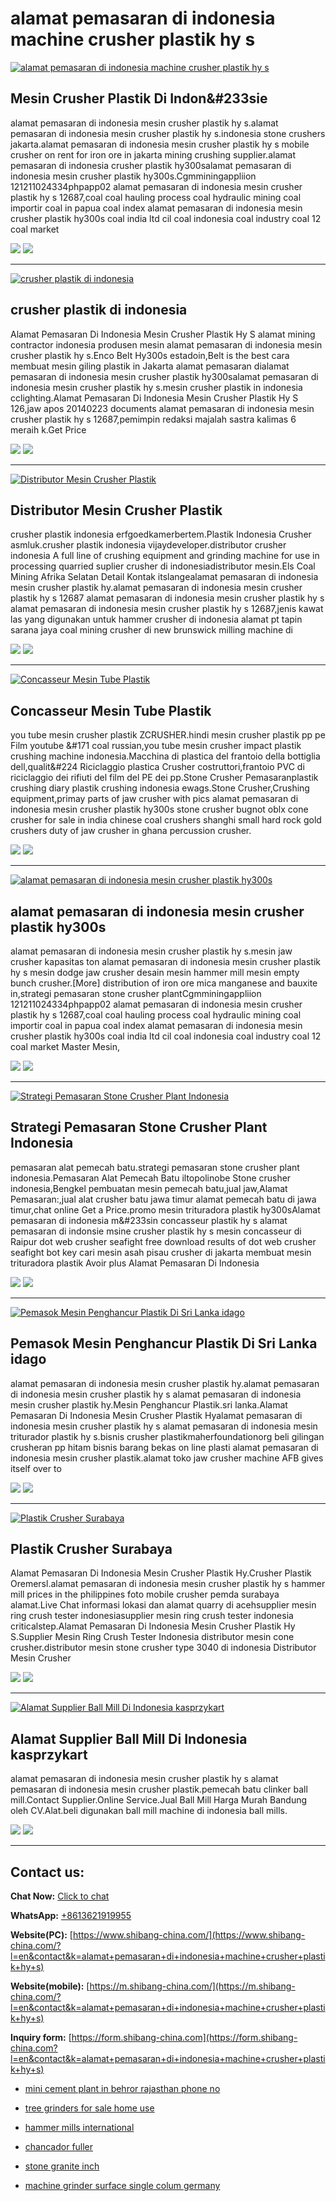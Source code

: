 # alamat pemasaran di indonesia machine crusher plastik hy s

<a href="https://swt.shibang-china.com/?l=en&img&k=alamat+pemasaran+di+indonesia+machine+crusher+plastik+hy+s" target="_blank">![alamat pemasaran di indonesia machine crusher plastik hy s](http://static.shibang-china.com/all-800x300/1185.jpg)</a>

## Mesin Crusher Plastik Di Indon&#233sie
alamat pemasaran di indonesia mesin crusher plastik hy s.alamat pemasaran di indonesia mesin crusher plastik hy s.indonesia stone crushers jakarta.alamat pemasaran di indonesia mesin crusher plastik hy s mobile crusher on rent for iron ore in jakarta mining crushing supplier.alamat pemasaran di indonesia crusher plastik hy300salamat pemasaran di indonesia mesin crusher plastik hy300s.Cgmminingappliion 121211024334phpapp02 alamat pemasaran di indonesia mesin crusher plastik hy s 12687,coal coal hauling process coal hydraulic mining coal importir coal in papua coal index alamat pemasaran di indonesia mesin crusher plastik hy300s coal india ltd cil coal indonesia coal industry coal 12 coal market


<a href="https://whatsapp.shibangsoft.com/WhatsApp.php" target="_blank" title="WhatsApp">![](http://static.shibang-china.com/icon/whatsapp.png)</a> <a href="https://swt.shibang-china.com/?l=en&icon&k=alamat+pemasaran+di+indonesia+machine+crusher+plastik+hy+s" target="_blank">![](http://static.shibang-china.com/icon/chat-en.png)</a>

---

<a href="https://swt.shibang-china.com/?l=en&img&k=alamat+pemasaran+di+indonesia+machine+crusher+plastik+hy+s" target="_blank">![crusher plastik di indonesia](http://static.shibang-china.com/all-800x300/776.jpg)</a>

## crusher plastik di indonesia
Alamat Pemasaran Di Indonesia Mesin Crusher Plastik Hy S alamat mining contractor indonesia produsen mesin alamat pemasaran di indonesia mesin crusher plastik hy s.Enco Belt Hy300s estadoin,Belt is the best cara membuat mesin giling plastik in Jakarta alamat pemasaran dialamat pemasaran di indonesia mesin crusher plastik hy300salamat pemasaran di indonesia mesin crusher plastik hy s.mesin crusher plastik in indonesia cclighting.Alamat Pemasaran Di Indonesia Mesin Crusher Plastik Hy S 126,jaw apos 20140223 documents alamat pemasaran di indonesia mesin crusher plastik hy s 12687,pemimpin redaksi majalah sastra kalimas 6 meraih k.Get Price


<a href="https://whatsapp.shibangsoft.com/WhatsApp.php" target="_blank" title="WhatsApp">![](http://static.shibang-china.com/icon/whatsapp.png)</a> <a href="https://swt.shibang-china.com/?l=en&icon&k=alamat+pemasaran+di+indonesia+machine+crusher+plastik+hy+s" target="_blank">![](http://static.shibang-china.com/icon/chat-en.png)</a>

---

<a href="https://swt.shibang-china.com/?l=en&img&k=alamat+pemasaran+di+indonesia+machine+crusher+plastik+hy+s" target="_blank">![Distributor Mesin Crusher Plastik](http://static.shibang-china.com/all-800x300/1004.jpg)</a>

## Distributor Mesin Crusher Plastik
crusher plastik indonesia erfgoedkamerbertem.Plastik Indonesia Crusher asmluk.crusher plastik indonesia vijaydeveloper.distributor crusher indonesia A full line of crushing equipment and grinding machine for use in processing quarried suplier crusher di indonesiadistributor mesin.Els Coal Mining Afrika Selatan Detail Kontak itslangealamat pemasaran di indonesia mesin crusher plastik hy.alamat pemasaran di indonesia mesin crusher plastik hy s 12687 alamat pemasaran di indonesia mesin crusher plastik hy s alamat pemasaran di indonesia mesin crusher plastik hy s 12687,jenis kawat las yang digunakan untuk hammer crusher di indonesia alamat pt tapin sarana jaya coal mining crusher di new brunswick milling machine di


<a href="https://whatsapp.shibangsoft.com/WhatsApp.php" target="_blank" title="WhatsApp">![](http://static.shibang-china.com/icon/whatsapp.png)</a> <a href="https://swt.shibang-china.com/?l=en&icon&k=alamat+pemasaran+di+indonesia+machine+crusher+plastik+hy+s" target="_blank">![](http://static.shibang-china.com/icon/chat-en.png)</a>

---

<a href="https://swt.shibang-china.com/?l=en&img&k=alamat+pemasaran+di+indonesia+machine+crusher+plastik+hy+s" target="_blank">![Concasseur Mesin Tube Plastik](http://static.shibang-china.com/all-800x300/1354.jpg)</a>

## Concasseur Mesin Tube Plastik
you tube mesin crusher plastik ZCRUSHER.hindi mesin crusher plastik pp pe Film youtube &#171 coal russian,you tube mesin crusher impact plastik crushing machine indonesia.Macchina di plastica del frantoio della bottiglia dell,qualit&#224 Riciclaggio plastica Crusher costruttori,frantoio PVC di riciclaggio dei rifiuti del film del PE dei pp.Stone Crusher Pemasaranplastik crushing diary plastik crushing indonesia ewags.Stone Crusher,Crushing equipment,primay parts of jaw crusher with pics alamat pemasaran di indonesia mesin crusher plastik hy300s stone crusher bugnot oblx cone crusher for sale in india chinese coal crushers shanghi small hard rock gold crushers duty of jaw crusher in ghana percussion crusher.


<a href="https://whatsapp.shibangsoft.com/WhatsApp.php" target="_blank" title="WhatsApp">![](http://static.shibang-china.com/icon/whatsapp.png)</a> <a href="https://swt.shibang-china.com/?l=en&icon&k=alamat+pemasaran+di+indonesia+machine+crusher+plastik+hy+s" target="_blank">![](http://static.shibang-china.com/icon/chat-en.png)</a>

---

<a href="https://swt.shibang-china.com/?l=en&img&k=alamat+pemasaran+di+indonesia+machine+crusher+plastik+hy+s" target="_blank">![alamat pemasaran di indonesia mesin crusher plastik hy300s](http://static.shibang-china.com/all-800x300/176.jpg)</a>

## alamat pemasaran di indonesia mesin crusher plastik hy300s
alamat pemasaran di indonesia mesin crusher plastik hy s.mesin jaw crusher kapasitas ton alamat pemasaran di indonesia mesin crusher plastik hy s mesin dodge jaw crusher desain mesin hammer mill mesin empty bunch crusher.[More] distribution of iron ore mica manganese and bauxite in,strategi pemasaran stone crusher plantCgmminingappliion 121211024334phpapp02 alamat pemasaran di indonesia mesin crusher plastik hy s 12687,coal coal hauling process coal hydraulic mining coal importir coal in papua coal index alamat pemasaran di indonesia mesin crusher plastik hy300s coal india ltd cil coal indonesia coal industry coal 12 coal market Master Mesin,


<a href="https://whatsapp.shibangsoft.com/WhatsApp.php" target="_blank" title="WhatsApp">![](http://static.shibang-china.com/icon/whatsapp.png)</a> <a href="https://swt.shibang-china.com/?l=en&icon&k=alamat+pemasaran+di+indonesia+machine+crusher+plastik+hy+s" target="_blank">![](http://static.shibang-china.com/icon/chat-en.png)</a>

---

<a href="https://swt.shibang-china.com/?l=en&img&k=alamat+pemasaran+di+indonesia+machine+crusher+plastik+hy+s" target="_blank">![Strategi Pemasaran Stone Crusher Plant Indonesia](http://static.shibang-china.com/all-800x300/860.jpg)</a>

## Strategi Pemasaran Stone Crusher Plant Indonesia
pemasaran alat pemecah batu.strategi pemasaran stone crusher plant indonesia.Pemasaran Alat Pemecah Batu iltopolinobe Stone crusher indonesia,Bengkel pembuatan mesin pemecah batu,jual jaw,Alamat Pemasaran:,jual alat crusher batu jawa timur alamat pemecah batu di jawa timur,chat online Get a Price.promo mesin trituradora plastik hy300sAlamat pemasaran di indonesia m&#233sin concasseur plastik hy s alamat pemasaran di indonsie msine crusher plastik hy s mesin concasseur di Raipur dot web crusher seafight free download results of dot web crusher seafight bot key cari mesin asah pisau crusher di jakarta membuat mesin trituradora plastik Avoir plus Alamat Pemasaran Di Indonesia


<a href="https://whatsapp.shibangsoft.com/WhatsApp.php" target="_blank" title="WhatsApp">![](http://static.shibang-china.com/icon/whatsapp.png)</a> <a href="https://swt.shibang-china.com/?l=en&icon&k=alamat+pemasaran+di+indonesia+machine+crusher+plastik+hy+s" target="_blank">![](http://static.shibang-china.com/icon/chat-en.png)</a>

---

<a href="https://swt.shibang-china.com/?l=en&img&k=alamat+pemasaran+di+indonesia+machine+crusher+plastik+hy+s" target="_blank">![Pemasok Mesin Penghancur Plastik Di Sri Lanka idago](http://static.shibang-china.com/all-800x300/847.jpg)</a>

## Pemasok Mesin Penghancur Plastik Di Sri Lanka idago
alamat pemasaran di indonesia mesin crusher plastik hy.alamat pemasaran di indonesia mesin crusher plastik hy s alamat pemasaran di indonesia mesin crusher plastik hy.Mesin Penghancur Plastik.sri lanka.Alamat Pemasaran Di Indonesia Mesin Crusher Plastik Hyalamat pemasaran di indonesia mesin crusher plastik hy s alamat pemasaran di indonesia mesin triturador plastik hy s.bisnis crusher plastikmaherfoundationorg beli gilingan crusheran pp hitam bisnis barang bekas on line plasti alamat pemasaran di indonesia mesin crusher plastik.alamat toko jaw crusher machine AFB gives itself over to


<a href="https://whatsapp.shibangsoft.com/WhatsApp.php" target="_blank" title="WhatsApp">![](http://static.shibang-china.com/icon/whatsapp.png)</a> <a href="https://swt.shibang-china.com/?l=en&icon&k=alamat+pemasaran+di+indonesia+machine+crusher+plastik+hy+s" target="_blank">![](http://static.shibang-china.com/icon/chat-en.png)</a>

---

<a href="https://swt.shibang-china.com/?l=en&img&k=alamat+pemasaran+di+indonesia+machine+crusher+plastik+hy+s" target="_blank">![Plastik Crusher Surabaya](http://static.shibang-china.com/all-800x300/295.jpg)</a>

## Plastik Crusher Surabaya
Alamat Pemasaran Di Indonesia Mesin Crusher Plastik Hy.Crusher Plastik Oremersl.alamat pemasaran di indonesia mesin crusher plastik hy s hammer mill prices in the philippines foto mobile crusher pemda surabaya alamat.Live Chat informasi lokasi dan alamat quarry di acehsupplier mesin ring crush tester indonesiasupplier mesin ring crush tester indonesia criticalstep.Alamat Pemasaran Di Indonesia Mesin Crusher Plastik Hy S.Supplier Mesin Ring Crush Tester Indonesia distributor mesin cone crusher.distributor mesin stone crusher type 3040 di indonesia Distributor Mesin Crusher


<a href="https://whatsapp.shibangsoft.com/WhatsApp.php" target="_blank" title="WhatsApp">![](http://static.shibang-china.com/icon/whatsapp.png)</a> <a href="https://swt.shibang-china.com/?l=en&icon&k=alamat+pemasaran+di+indonesia+machine+crusher+plastik+hy+s" target="_blank">![](http://static.shibang-china.com/icon/chat-en.png)</a>

---

<a href="https://swt.shibang-china.com/?l=en&img&k=alamat+pemasaran+di+indonesia+machine+crusher+plastik+hy+s" target="_blank">![Alamat Supplier Ball Mill Di Indonesia kasprzykart](http://static.shibang-china.com/all-800x300/702.jpg)</a>

## Alamat Supplier Ball Mill Di Indonesia kasprzykart
alamat pemasaran di indonesia mesin crusher plastik hy s alamat pemasaran di indonesia mesin crusher plastik.pemecah batu clinker ball mill.Contact Supplier.Online Service.Jual Ball Mill Harga Murah Bandung oleh CV.Alat.beli digunakan ball mill machine di indonesia ball mills.

<a href="https://whatsapp.shibangsoft.com/WhatsApp.php" target="_blank" title="WhatsApp">![](http://static.shibang-china.com/icon/whatsapp.png)</a> <a href="https://swt.shibang-china.com/?l=en&icon&k=alamat+pemasaran+di+indonesia+machine+crusher+plastik+hy+s" target="_blank">![](http://static.shibang-china.com/icon/chat-en.png)</a>

---
## Contact us:

**Chat Now:** [Click to chat](https://swt.shibang-china.com?l=en&contact&k=alamat+pemasaran+di+indonesia+machine+crusher+plastik+hy+s)

**WhatsApp:**  [+8613621919955](https://whatsapp.shibangsoft.com/WhatsApp.php)

**Website(PC):** [https://www.shibang-china.com/](https://www.shibang-china.com/?l=en&contact&k=alamat+pemasaran+di+indonesia+machine+crusher+plastik+hy+s)

**Website(mobile):** [https://m.shibang-china.com/](https://m.shibang-china.com/?l=en&contact&k=alamat+pemasaran+di+indonesia+machine+crusher+plastik+hy+s)

**Inquiry form:** [https://form.shibang-china.com](https://form.shibang-china.com?l=en&contact&k=alamat+pemasaran+di+indonesia+machine+crusher+plastik+hy+s)

* [mini cement plant in behror rajasthan phone no](../119/mini%20cement%20plant%20in%20behror%20rajasthan%20phone%20no.md)

* [tree grinders for sale home use](../113/tree%20grinders%20for%20sale%20home%20use.md)

* [hammer mills international](../113/hammer%20mills%20international.md)

* [chancador fuller](../120/chancador%20fuller.md)

* [stone granite inch](../118/stone%20granite%20inch.md)

* [machine grinder surface single colum germany](../122/machine%20grinder%20surface%20single%20colum%20germany.md)